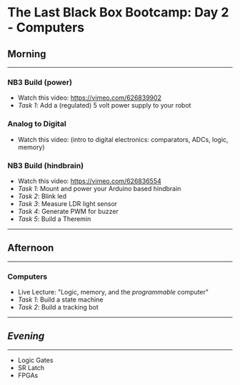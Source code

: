 # The Last Black Box Bootcamp: Day 2 - Computers

## Morning

----

### NB3 Build (power)

- Watch this video: https://vimeo.com/626839902
- *Task 1*: Add a (regulated) 5 volt power supply to your robot

### Analog to Digital

- Watch this video: (intro to digital electronics: comparators, ADCs, logic, memory)

### NB3 Build (hindbrain)

- Watch this video: https://vimeo.com/626836554
- *Task 1*: Mount and power your Arduino based hindbrain
- *Task 2*: Blink led
- *Task 3*: Measure LDR light sensor
- *Task 4*: Generate PWM for buzzer
- *Task 5*: Build a Theremin

----

## Afternoon

----

### Computers

- Live Lecture: "Logic, memory, and the *programmable* computer"
- *Task 1*: Build a state machine
- *Task 2*: Build a tracking bot

----

## *Evening*

----

- Logic Gates
- SR Latch
- FPGAs